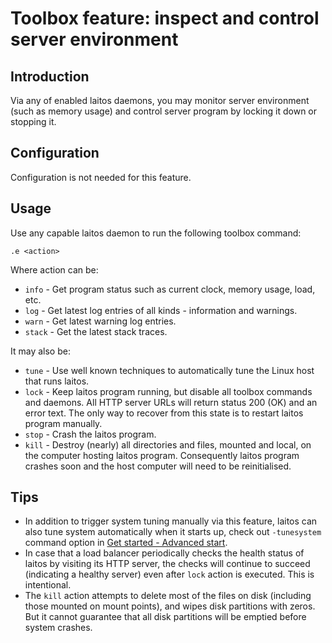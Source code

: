 # Toolbox feature: inspect and control server environment

## Introduction
Via any of enabled laitos daemons, you may monitor server environment (such as memory usage) and control server program
by locking it down or stopping it.

## Configuration
Configuration is not needed for this feature.

## Usage
Use any capable laitos daemon to run the following toolbox command:

    .e <action>

Where action can be:
- `info` - Get program status such as current clock, memory usage, load, etc.
- `log` - Get latest log entries of all kinds - information and warnings.
- `warn` - Get latest warning log entries.
- `stack` - Get the latest stack traces.

It may also be:
- `tune` - Use well known techniques to automatically tune the Linux host that runs laitos.
- `lock` - Keep laitos program running, but disable all toolbox commands and daemons. All HTTP server URLs will return
  status 200 (OK) and an error text. The only way to recover from this state is to restart laitos program manually.
- `stop` - Crash the laitos program.
- `kill` - Destroy (nearly) all directories and files, mounted and local, on the computer hosting laitos program.
  Consequently laitos program crashes soon and the host computer will need to be reinitialised.

## Tips
- In addition to trigger system tuning manually via this feature, laitos can also tune system automatically when it
  starts up, check out `-tunesystem` command option in [Get started - Advanced start](https://github.com/HouzuoGuo/laitos/wiki/Get-started).
- In case that a load balancer periodically checks the health status of laitos by visiting its HTTP server, the checks
  will continue to succeed (indicating a healthy server) even after `lock` action is executed. This is intentional.
- The `kill` action attempts to delete most of the files on disk (including those mounted on mount points), and wipes
  disk partitions with zeros. But it cannot guarantee that all disk partitions will be emptied before system crashes.